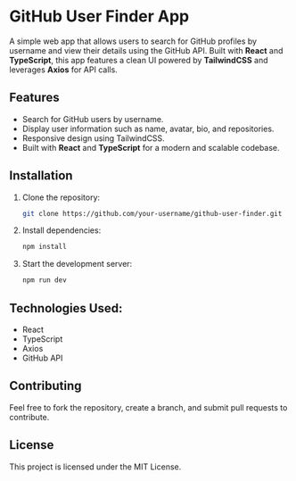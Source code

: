 # GitHub User Finder App

A simple web app that allows users to search for GitHub profiles by username and view their details using the GitHub API. Built with **React** and **TypeScript**, this app features a clean UI powered by **TailwindCSS** and leverages **Axios** for API calls.

## Features

- Search for GitHub users by username.
- Display user information such as name, avatar, bio, and repositories.
- Responsive design using TailwindCSS.
- Built with **React** and **TypeScript** for a modern and scalable codebase.

## Installation

1. Clone the repository:
   ```bash
   git clone https://github.com/your-username/github-user-finder.git
2. Install dependencies:
   ```bash
   npm install
3. Start the development server:
   ```bash
   npm run dev

## Technologies Used:
- React
- TypeScript
- Axios
- GitHub API

## Contributing
Feel free to fork the repository, create a branch, and submit pull requests to contribute.

## License
This project is licensed under the MIT License.
